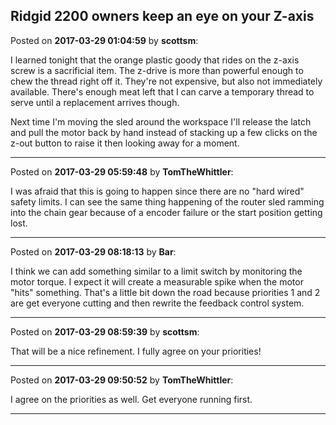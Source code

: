 ## Ridgid 2200 owners keep an eye on your Z-axis
Posted on **2017-03-29 01:04:59** by **scottsm**:

I learned tonight that the orange plastic goody that rides on the z-axis screw is a sacrificial item. The z-drive is more than powerful enough to chew the thread right off it. They're not expensive, but also not immediately available. There's enough meat left that I can carve a temporary thread to serve until a replacement arrives though.

 Next time I'm moving the sled around the workspace I'll release the latch and pull the motor back by hand instead of stacking up a few clicks on the z-out button to raise it then looking away for a moment.

---

Posted on **2017-03-29 05:59:48** by **TomTheWhittler**:

I was afraid that this is going to happen since there are no "hard wired" safety limits. I can see the same thing happening of the router sled ramming into the chain gear because of a encoder failure or the start position getting lost.

---

Posted on **2017-03-29 08:18:13** by **Bar**:

I think we can add something similar to a limit switch by monitoring the motor torque. I expect it will create a measurable spike when the motor "hits" something. That's a little bit down the road because priorities 1 and 2 are get everyone cutting and then rewrite the feedback control system.

---

Posted on **2017-03-29 08:59:39** by **scottsm**:

That will be a nice refinement. I fully agree on your priorities!

---

Posted on **2017-03-29 09:50:52** by **TomTheWhittler**:

I agree on the priorities as well. Get everyone running first.

---

